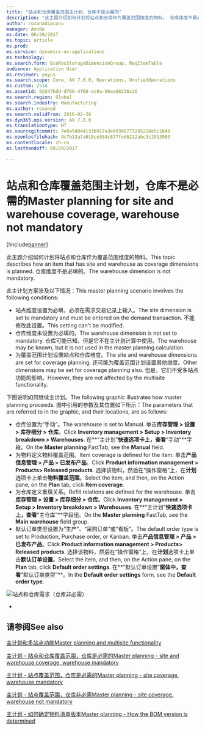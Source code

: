 ```yaml
---
title: "站点和仓库覆盖范围主计划，仓库不是必需的"
description: "此主题介绍如何计划将站点和仓库作为覆盖范围维度的物料。 仓库维度不是必填的。"
author: roxanadiaconu
manager: AnnBe
ms.date: 06/20/2017
ms.topic: article
ms.prod: 
ms.service: dynamics-ax-applications
ms.technology: 
ms.search.form: EcoResStorageDimensionGroup, ReqItemTable
audience: Application User
ms.reviewer: yuyus
ms.search.scope: Core, AX 7.0.0, Operations, UnifiedOperations
ms.custom: 2514
ms.assetid: 92d47bdd-df68-4f60-ac9a-96aa08236c26
ms.search.region: Global
ms.search.industry: Manufacturing
ms.author: roxanad
ms.search.validFrom: 2016-02-28
ms.dyn365.ops.version: AX 7.0.0
ms.translationtype: HT
ms.sourcegitcommit: 7e0a5d044133b917a3eb9386773205218e5c1b40
ms.openlocfilehash: 9c7b13a7a018ce584c877fed6212abc3c2913903
ms.contentlocale: zh-cn
ms.lasthandoff: 09/29/2017

---
```


# <a name="master-planning-for-site-and-warehouse-coverage-warehouse-not-mandatory"></a><span data-ttu-id="498c7-104">站点和仓库覆盖范围主计划，仓库不是必需的</span><span class="sxs-lookup"><span data-stu-id="498c7-104">Master planning for site and warehouse coverage, warehouse not mandatory</span></span>

[!include[banner](../includes/banner.md)]


<span data-ttu-id="498c7-105">此主题介绍如何计划将站点和仓库作为覆盖范围维度的物料。</span><span class="sxs-lookup"><span data-stu-id="498c7-105">This topic describes how an item that has site and warehouse as coverage dimensions is planned.</span></span> <span data-ttu-id="498c7-106">仓库维度不是必填的。</span><span class="sxs-lookup"><span data-stu-id="498c7-106">The warehouse dimension is not mandatory.</span></span>

<span data-ttu-id="498c7-107">此主计划方案涉及以下情况：</span><span class="sxs-lookup"><span data-stu-id="498c7-107">This master planning scenario involves the following conditions:</span></span>

-   <span data-ttu-id="498c7-108">站点维度设置为必填，必须在需求交易记录上输入。</span><span class="sxs-lookup"><span data-stu-id="498c7-108">The site dimension is set to mandatory and must be entered on the demand transaction.</span></span> <span data-ttu-id="498c7-109">不能修改此设置。</span><span class="sxs-lookup"><span data-stu-id="498c7-109">This setting can't be modified.</span></span>
-   <span data-ttu-id="498c7-110">仓库维度未设置为必填的。</span><span class="sxs-lookup"><span data-stu-id="498c7-110">The warehouse dimension is not set to mandatory.</span></span> <span data-ttu-id="498c7-111">仓库可能已知，但是它不在主计划计算中使用。</span><span class="sxs-lookup"><span data-stu-id="498c7-111">The warehouse may be known, but it is not used in the master planning calculation.</span></span>
-   <span data-ttu-id="498c7-112">为覆盖范围计划设置站点和仓库维度。</span><span class="sxs-lookup"><span data-stu-id="498c7-112">The site and warehouse dimensions are set for coverage planning.</span></span> <span data-ttu-id="498c7-113">还可能为覆盖范围计划设置其他维度。</span><span class="sxs-lookup"><span data-stu-id="498c7-113">Other dimensions may be set for coverage planning also.</span></span> <span data-ttu-id="498c7-114">但是，它们不受多站点功能的影响。</span><span class="sxs-lookup"><span data-stu-id="498c7-114">However, they are not affected by the multisite functionality.</span></span>

<span data-ttu-id="498c7-115">下图说明如何继续主计划。</span><span class="sxs-lookup"><span data-stu-id="498c7-115">The following graphic illustrates how master planning proceeds.</span></span> <span data-ttu-id="498c7-116">图中引用的参数及其位置如下所示：</span><span class="sxs-lookup"><span data-stu-id="498c7-116">The parameters that are referred to in the graphic, and their locations, are as follows:</span></span>
-   <span data-ttu-id="498c7-117">仓库设置为“手动”。</span><span class="sxs-lookup"><span data-stu-id="498c7-117">The warehouse is set to Manual.</span></span> <span data-ttu-id="498c7-118">单击**库存管理 &gt; 设置 &gt; 库存细分 &gt; 仓库**。</span><span class="sxs-lookup"><span data-stu-id="498c7-118">Click **Inventory management &gt; Setup &gt; Inventory breakdown &gt; Warehouses**.</span></span> <span data-ttu-id="498c7-119">在**“主计划”**快速选项卡上，查看**“手动”**字段。</span><span class="sxs-lookup"><span data-stu-id="498c7-119">On the **Master planning** FastTab, see the **Manual** field.</span></span>
-   <span data-ttu-id="498c7-120">为物料定义物料覆盖范围。</span><span class="sxs-lookup"><span data-stu-id="498c7-120">Item coverage is defined for the item.</span></span> <span data-ttu-id="498c7-121">单击**产品信息管理 &gt; 产品 &gt; 已发布产品**。</span><span class="sxs-lookup"><span data-stu-id="498c7-121">Click **Product information management &gt; Products&gt; Released products**.</span></span> <span data-ttu-id="498c7-122">选择该物料，然后在“操作窗格”上，在**计划**选项卡上单击**物料覆盖范围**。</span><span class="sxs-lookup"><span data-stu-id="498c7-122">Select the item, and then, on the Action pane, on the **Plan** tab, click **Item coverage**.</span></span>
-   <span data-ttu-id="498c7-123">为仓库定义重填关系。</span><span class="sxs-lookup"><span data-stu-id="498c7-123">Refill relations are defined for the warehouse.</span></span> <span data-ttu-id="498c7-124">单击**库存管理 &gt; 设置 &gt; 库存细分 &gt; 仓库**。</span><span class="sxs-lookup"><span data-stu-id="498c7-124">Click **Inventory management &gt; Setup &gt; Inventory breakdown &gt; Warehouses**.</span></span> <span data-ttu-id="498c7-125">在**“主计划”**快速选项卡上，查看**“主仓库”**字段组。</span><span class="sxs-lookup"><span data-stu-id="498c7-125">On the **Master planning** FastTab, see the **Main warehouse** field group.</span></span>
-   <span data-ttu-id="498c7-126">默认订单类型设置为“生产”、“采购订单”或“看板”。</span><span class="sxs-lookup"><span data-stu-id="498c7-126">The default order type is set to Production, Purchase order, or Kanban.</span></span> <span data-ttu-id="498c7-127">单击**产品信息管理 &gt; 产品 &gt; 已发布产品**。</span><span class="sxs-lookup"><span data-stu-id="498c7-127">Click **Product information management &gt; Products&gt; Released products**.</span></span> <span data-ttu-id="498c7-128">选择该物料，然后在“操作窗格”上，在**计划**选项卡上单击**默认订单设置**。</span><span class="sxs-lookup"><span data-stu-id="498c7-128">Select the item, and then, on the Action pane, on the **Plan** tab, click **Default order settings**.</span></span> <span data-ttu-id="498c7-129">在**“默认订单设置”**窗体中，查看**“默认订单类型”**。</span><span class="sxs-lookup"><span data-stu-id="498c7-129">In the **Default order settings** form, see the **Default order type**.</span></span>

![站点和仓库需求（仓库非必需）](./media/multisitedemandexplosionscenarioforsiteandwarehousecoveragewarehousenotmandatory.jpg)

 
-



<a name="see-also"></a><span data-ttu-id="498c7-131">请参阅</span><span class="sxs-lookup"><span data-stu-id="498c7-131">See also</span></span>
--------

[<span data-ttu-id="498c7-132">主计划和多站点功能</span><span class="sxs-lookup"><span data-stu-id="498c7-132">Master planning and multisite functionality</span></span>](master-plan-multisite-functionality.md)

[<span data-ttu-id="498c7-133">主计划 - 站点和仓库覆盖范围，仓库是必需的</span><span class="sxs-lookup"><span data-stu-id="498c7-133">Master planning - site and warehouse coverage, warehouse mandatory</span></span>](master-plan-site-warehouse-coverage-warehouse-mandatory.md)

[<span data-ttu-id="498c7-134">主计划 - 站点覆盖范围，仓库是必需的</span><span class="sxs-lookup"><span data-stu-id="498c7-134">Master planning - site coverage, warehouse mandatory</span></span>](master-plan-site-coverage-warehouse-mandatory.md)

[<span data-ttu-id="498c7-135">主计划 - 站点覆盖范围，仓库非必需</span><span class="sxs-lookup"><span data-stu-id="498c7-135">Master planning - site coverage, warehouse not mandatory</span></span>](master-plan-site-coverage-warehouse-not-mandatory.md)

[<span data-ttu-id="498c7-136">主计划 - 如何确定物料清单版本</span><span class="sxs-lookup"><span data-stu-id="498c7-136">Master planning - How the BOM version is determined</span></span>](master-plan-bom-version-determined.md)




